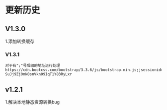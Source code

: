 # 更新历史

## V1.3.0
1.添加转换缓存
### V1.3.1
    对于有";"号后缀的地址进行处理
    https://cdn.bootcss.com/bootstrap/3.3.6/js/bootstrap.min.js;jsessionid=y7eJc5z0H-SuJj9Zj0nN0snVkn09IqT1Y83RyLxr

## v1.2.1
1.解决本地静态资源转换bug
